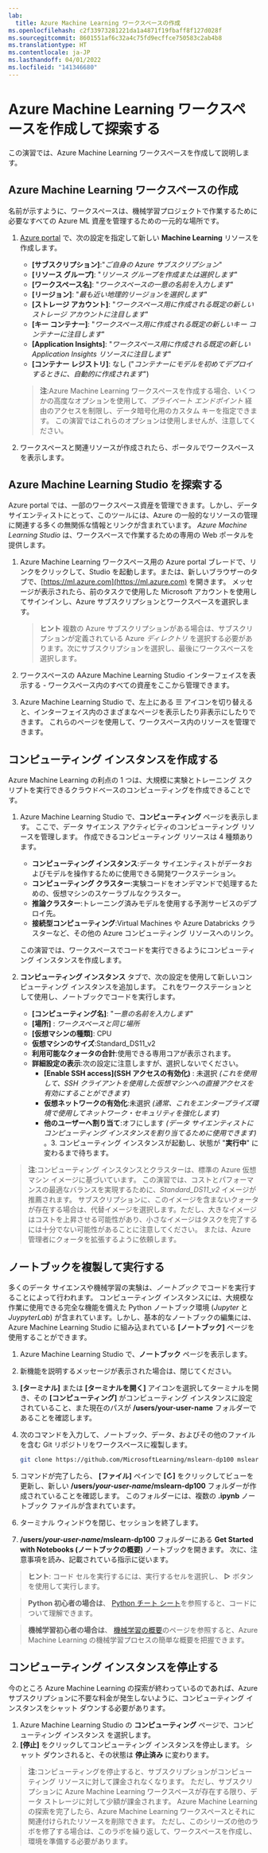 ```yaml
---
lab:
  title: Azure Machine Learning ワークスペースの作成
ms.openlocfilehash: c2f33973281221da1a4871f19fbaff8f127d028f
ms.sourcegitcommit: 8601551af6c32a4c75fd9ecffce750583c2ab4b8
ms.translationtype: HT
ms.contentlocale: ja-JP
ms.lasthandoff: 04/01/2022
ms.locfileid: "141346680"
---
```

# <a name="create-and-explore-an-azure-machine-learning-workspace"></a>Azure Machine Learning ワークスペースを作成して探索する

この演習では、Azure Machine Learning ワークスペースを作成して説明します。

## <a name="create-an-azure-machine-learning-workspace"></a>Azure Machine Learning ワークスペースの作成

名前が示すように、ワークスペースは、機械学習プロジェクトで作業するために必要なすべての Azure ML 資産を管理するための一元的な場所です。

1. [Azure portal](https://portal.azure.com) で、次の設定を指定して新しい **Machine Learning** リソースを作成します。

    - **[サブスクリプション]**:"*ご自身の Azure サブスクリプション*"
    - **[リソース グループ]**: "*リソース グループを作成または選択します*"
    - **[ワークスペース名]**: "*ワークスペースの一意の名前を入力します*"
    - **[リージョン]**: "*最も近い地理的リージョンを選択します*"
    - **[ストレージ アカウント]**: "*ワークスペース用に作成される既定の新しいストレージ アカウントに注目します*"
    - **[キー コンテナー]**: "*ワークスペース用に作成される既定の新しいキー コンテナーに注目します*"
    - **[Application Insights]**: "*ワークスペース用に作成される既定の新しい Application Insights リソースに注目します*"
    - **[コンテナー レジストリ]**: なし ("*コンテナーにモデルを初めてデプロイするときに、自動的に作成されます*")

    > **注**:Azure Machine Learning ワークスペースを作成する場合、いくつかの高度なオプションを使用して、*プライベート エンドポイント* 経由のアクセスを制限し、データ暗号化用のカスタム キーを指定できます。 この演習ではこれらのオプションは使用しませんが、注意してください。

2. ワークスペースと関連リソースが作成されたら、ポータルでワークスペースを表示します。

## <a name="explore-azure-machine-learning-studio"></a>Azure Machine Learning Studio を探索する

Azure portal では、一部のワークスペース資産を管理できます。しかし、データ サイエンティストにとって、このツールには、Azure の一般的なリソースの管理に関連する多くの無関係な情報とリンクが含まれています。 *Azure Machine Learning Studio* は、ワークスペースで作業するための専用の Web ポータルを提供します。

1. Azure Machine Learning ワークスペース用の Azure portal ブレードで、リンクをクリックして、Studio を起動します。または、新しいブラウザーのタブで、[https://ml.azure.com](https://ml.azure.com) を開きます。 メッセージが表示されたら、前のタスクで使用した Microsoft アカウントを使用してサインインし、Azure サブスクリプションとワークスペースを選択します。

    > **ヒント** 複数の Azure サブスクリプションがある場合は、サブスクリプションが定義されている Azure *ディレクトリ* を選択する必要があります。次にサブスクリプションを選択し、最後にワークスペースを選択します。

2. ワークスペースの AAzure Machine Learning Studio インターフェイスを表示する - ワークスペース内のすべての資産をここから管理できます。
3. Azure Machine Learning Studio で、左上にある &#9776; アイコンを切り替えると、インターフェイス内のさまざまなページを表示したり非表示にしたりできます。 これらのページを使用して、ワークスペース内のリソースを管理できます。

## <a name="create-a-compute-instance"></a>コンピューティング インスタンスを作成する

Azure Machine Learning の利点の 1 つは、大規模に実験とトレーニング スクリプトを実行できるクラウドベースのコンピューティングを作成できることです。

1. Azure Machine Learning Studio で、**コンピューティング** ページを表示します。 ここで、データ サイエンス アクティビティのコンピューティング リソースを管理します。 作成できるコンピューティング リソースは 4 種類あります。
    - **コンピューティング インスタンス**:データ サイエンティストがデータおよびモデルを操作するために使用できる開発ワークステーション。
    - **コンピューティング クラスター**:実験コードをオンデマンドで処理するための、仮想マシンのスケーラブルなクラスター。
    - **推論クラスター**:トレーニング済みモデルを使用する予測サービスのデプロイ先。
    - **接続型コンピューティング**:Virtual Machines や Azure Databricks クラスターなど、その他の Azure コンピューティング リソースへのリンク。

    この演習では、ワークスペースでコードを実行できるようにコンピューティング インスタンスを作成します。

2. **コンピューティング インスタンス** タブで、次の設定を使用して新しいコンピューティング インスタンスを追加します。 これをワークステーションとして使用し、ノートブックでコードを実行します。
    - **[コンピューティング名]**: "*一意の名前を入力します*"
    - **[場所]** : *ワークスペースと同じ場所*
    - **[仮想マシンの種類]**: CPU
    - **仮想マシンのサイズ**:Standard_DS11_v2
    - **利用可能なクォータの合計**:使用できる専用コアが表示されます。
    - **詳細設定の表示**:次の設定に注意しますが、選択しないでください。 
        - **[Enable SSH access]\(SSH アクセスの有効化\)** : 未選択 *(これを使用して、SSH クライアントを使用した仮想マシンへの直接アクセスを有効にすることができます)*
        - **仮想ネットワークの有効化**:未選択 *(通常、これをエンタープライズ環境で使用してネットワーク・セキュリティを強化します)*
        - **他のユーザーへ割り当て**:オフにします *(データ サイエンティストにコンピューティング インスタンスを割り当てるために使用できます)* 。3. コンピューティング インスタンスが起動し、状態が "**実行中**" に変わるまで待ちます。

> **注**:コンピューティング インスタンスとクラスターは、標準の Azure 仮想マシン イメージに基づいています。 この演習では、コストとパフォーマンスの最適なバランスを実現するために、*Standard_DS11_v2* イメージが推薦されます。 サブスクリプションに、このイメージを含まないクォータが存在する場合は、代替イメージを選択します。ただし、大きなイメージはコストを上昇させる可能性があり、小さなイメージはタスクを完了するには十分でない可能性があることに注意してください。 または、Azure 管理者にクォータを拡張するように依頼します。

## <a name="clone-and-run-a-notebook"></a>ノートブックを複製して実行する

多くのデータ サイエンスや機械学習の実験は、*ノートブック* でコードを実行することによって行われます。 コンピューティング インスタンスには、大規模な作業に使用できる完全な機能を備えた Python ノートブック環境 (*Jupyter* と *JuypyterLab*) が含まれています。しかし、基本的なノートブックの編集には、Azure Machine Learning Studio に組み込まれている **[ノートブック]** ページを使用することができます。

1. Azure Machine Learning Studio で、**ノートブック** ページを表示します。
2. 新機能を説明するメッセージが表示された場合は、閉じてください。
3. **[ターミナル]** または **[ターミナルを開く]** アイコンを選択してターミナルを開き、その **[コンピューティング]** がコンピューティング インスタンスに設定されていること、また現在のパスが **/users/your-user-name** フォルダーであることを確認します。
4. 次のコマンドを入力して、ノートブック、データ、およびその他のファイルを含む Git リポジトリをワークスペースに複製します。

    ```bash
    git clone https://github.com/MicrosoftLearning/mslearn-dp100 mslearn-dp100
    ```

4. コマンドが完了したら、 **[ファイル]** ペインで **[&#8635;]** をクリックしてビューを更新し、新しい **/users/*your-user-name*/mslearn-dp100** フォルダーが作成されていることを確認します。 このフォルダーには、複数の **.ipynb** ノートブック ファイルが含まれています。
5. ターミナル ウィンドウを閉じ、セッションを終了します。
6. **/users/*your-user-name*/mslearn-dp100** フォルダーにある **Get Started with Notebooks (ノートブックの概要)** ノートブックを開きます。 次に、注意事項を読み、記載されている指示に従います。

> **ヒント**: コード セルを実行するには、実行するセルを選択し、 **&#9655;** ボタンを使用して実行します。 

> **Python 初心者の場合は**、 [Python チート シート](cheat-sheets/dp100-cheat-sheet-python.pdf)を参照すると、コードについて理解できます。

> **機械学習初心者の場合は**、 [機械学習の概要](cheat-sheets/dp100-cheat-sheet-machine-learning.pdf)のページを参照すると、Azure Machine Learning の機械学習プロセスの簡単な概要を把握できます。

## <a name="stop-your-compute-instance"></a>コンピューティング インスタンスを停止する

今のところ Azure Machine Learning の探索が終わっているのであれば、Azure サブスクリプションに不要な料金が発生しないように、コンピューティング インスタンスをシャット ダウンする必要があります。

1. Azure Machine Learning Studio の **コンピューティング** ページで、コンピューティング インスタンス を選択します。
2. **[停止]** をクリックしてコンピューティング インスタンスを停止します。 シャット ダウンされると、その状態は **停止済み** に変わります。

> **注**:コンピューティングを停止すると、サブスクリプションがコンピューティング リソースに対して課金されなくなります。 ただし、サブスクリプションに Azure Machine Learning ワークスペースが存在する限り、データ ストレージに対して少額が課金されます。 Azure Machine Learning の探索を完了したら、Azure Machine Learning ワークスペースとそれに関連付けられたリソースを削除できます。 ただし、このシリーズの他のラボを修了する場合は、このラボを繰り返して、ワークスペースを作成し、環境を準備する必要があります。
